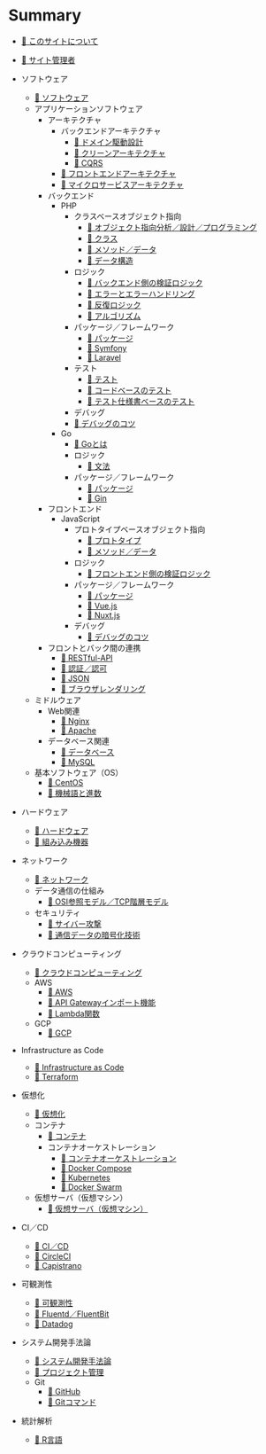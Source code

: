 # Summary
* [📖 ︎このサイトについて](README.md)

* [📖 ︎サイト管理者](public/self_introduction.md)

* ソフトウェア
  * [📖 ︎ソフトウェア](public/software.md)
  * アプリケーションソフトウェア
    * アーキテクチャ
        * バックエンドアーキテクチャ
          * [📖 ︎ドメイン駆動設計](public/software_application_architecture_backend_domain_driven_design.md)
          * [📖 ︎クリーンアーキテクチャ](public/software_application_architecture_backend_domain_driven_design_clean_architecture.md)
          * [📖 ︎CQRS](public/software_application_architecture_backend_cqrs.md)
        * [📖 ︎フロントエンドアーキテクチャ](public/software_application_architecture_frontend.md)
        * [📖 ︎マイクロサービスアーキテクチャ](public/software_application_architecture_microservice.md)
    * バックエンド 
      * PHP
        * クラスベースオブジェクト指向
          * [📖 ︎オブジェクト指向分析／設計／プログラミング](public/software_application_backend_php_object_orientation_analysis_design_programming.md)
          * [📖 ︎クラス](public/software_application_backend_php_object_orientation_class.md)
          * [📖 ︎メソッド／データ](public/software_application_backend_php_object_orientation_method_data.md)
          * [📖 ︎データ構造](public/software_application_backend_php_object_orientation_data_structure.md)
        * ロジック
          * [📖 ︎バックエンド側の検証ロジック](public/software_application_backend_php_logic_validation.md)
          * [📖 ︎エラーとエラーハンドリング](public/software_application_backend_php_logic_error_and_error_handling.md)
          * [📖 ︎反復ロジック](public/software_application_backend_php_logic_iteration.md)
          * [📖 ︎アルゴリズム](public/software_application_backend_php_logic_algorithm.md)
        * パッケージ／フレームワーク
          * [📖 ︎パッケージ](public/software_application_backend_php_package.md)
          * [📖 ︎Symfony](public/software_application_backend_php_framework_symfony.md)
          * [📖 ︎Laravel](public/software_application_backend_php_framework_laravel.md)
        * テスト
          * [📖 ︎テスト](public/software_application_backend_php_testing.md)
          * [📖 ︎コードベースのテスト](public/software_application_backend_php_testing_based_on_code.md)
          * [📖 ︎テスト仕様書ベースのテスト](public/software_application_backend_php_testing_based_on_test_specification.md)
        * デバッグ
        * [📖 ︎デバッグのコツ](public/software_application_backend_php_debug.md)
      * Go
        * [📖 Goとは](public/software_application_backend_go.md)
        * ロジック
          * [📖 文法](public/software_application_backend_go_logic.md)
        * パッケージ／フレームワーク
          * [📖 パッケージ](public/software_application_backend_go_package.md)
          * [📖 Gin](public/software_application_backend_go_framework_gin.md)
    * フロントエンド 
      * JavaScript
        * プロトタイプベースオブジェクト指向
          * [📖 ︎プロトタイプ](public/software_application_frontend_js_object_orientation_prototype.md)
          * [📖 ︎メソッド／データ](public/software_application_frontend_js_object_orientation_method_data.md)
        * ロジック
          * [📖 ︎フロントエンド側の検証ロジック](public/software_application_frontend_js_logic_validation.md)
        * パッケージ／フレームワーク
          * [📖 ︎パッケージ](public/software_application_frontend_js_package.md)
          * [📖 ︎Vue.js](public/software_application_frontend_js_framework_vuejs.md)
          * [📖 ︎Nuxt.js](public/software_application_frontend_js_framework_nuxtjs.md)
        * デバッグ
          * [📖 ︎デバッグのコツ](public/software_application_frontend_js_debug.md)
    * フロントとバック間の連携
      * [📖 ︎RESTful-API](public/software_application_frontend_and_backend_api_restful.md)
      * [📖 ︎認証／認可](public/software_application_frontend_and_backend_authentication_authorization.md)
      * [📖 ︎JSON](public/software_application_frontend_and_backend_json.md)
      * [📖 ︎ブラウザレンダリング](public/software_application_frontend_and_backend_browser_rendering.md)
  * ミドルウェア
    * Web関連
      * [📖 ︎Nginx](public/software_middleware_web_nginx.md)
      * [📖 ︎Apache](public/software_middleware_web_apache.md)
    * データベース関連
      * [📖 ︎データベース](public/software_middleware_database.md)
      * [📖 My︎SQL](public/software_middleware_database_mysql.md)
  * 基本ソフトウェア（OS）
    * [📖 ︎CentOS](public/software_basic_centos.md)
    * [📖 ︎機械語と進数](public/software_basic_machine_language_and_radix.md)

* ハードウェア
  * [📖 ︎ハードウェア](public/hardware.md)
  * [📖 ︎組み込み機器](public/hardware_embedded_system.md)

* ネットワーク
    * [📖 ︎ネットワーク](public/network.md)
    * データ通信の仕組み
      * [📖 ︎OSI参照モデル／TCP階層モデル](public/network_osi_tcp_model.md)
    * セキュリティ
      * [📖 ︎サイバー攻撃](public/network_cyber_attacks.md)
      * [📖 ︎通信データの暗号化技術](public/network_encryption_technology.md)

* ︎クラウドコンピューティング
  * [📖 ︎クラウドコンピューティング](public/cloud_computing.md)
  * AWS
    * [📖 ︎AWS](public/cloud_computing_aws.md)
    * [📖 ︎API Gatewayインポート機能](public/cloud_computing_aws_api_gateway_import.md)
    * [📖 ︎Lambda関数](public/cloud_computing_aws_lambda_function.md)
  * GCP
    * [📖 ︎GCP](public/cloud_computing_gcp.md)

* Infrastructure as Code
  * [📖 ︎Infrastructure as Code](public/infrastructure_as_code.md)
  * [📖 ︎Terraform](public/infrastructure_as_code_terraform.md)

* 仮想化
  * [📖 ︎仮想化](public/virtualization.md)
  * コンテナ
    * [📖 ︎コンテナ](public/virtualization_container.md)
    * コンテナオーケストレーション
      * [📖 ︎コンテナオーケストレーション](public/virtualization_container_orchestration.md)
      * [📖 ︎Docker Compose](public/virtualization_container_orchestration_docker_compose.md)
      * [📖 ︎Kubernetes](public/virtualization_container_orchestration_kubernetes.md)
      * [📖 ︎Docker Swarm](public/virtualization_container_orchestration_docker_swarm.md)
  * ︎仮想サーバ（仮想マシン）
    * [📖 ︎仮想サーバ（仮想マシン）](public/virtualization_server.md)

* CI／CD
  * [📖 ︎CI／CD](public/ci_cd.md)
  * [📖 ︎CircleCI](public/ci_cd_circleci.md)
  * [📖 ︎Capistrano](public/ci_cd_capistrano.md)

* 可観測性
  * [📖 ︎可観測性](public/observability.md)
  * [📖 ︎Fluentd／FluentBit](public/observability_fluentd_and_fluentbit.md)
  * [📖 ︎Datadog](public/observability_datadog.md)

* システム開発手法論
  * [📖 ︎システム開発手法論](public/system_development_methodology.md)
  * [📖 ︎プロジェクト管理](public/system_development_methodology_project_management.md)
  * Git
    * [📖 ︎GitHub](public/system_development_methodology_github.md)
    * [📖 ︎Gitコマンド](public/system_development_methodology_git_command.md)

* 統計解析
  * [📖 ︎R言語](public/statistic_analysis_r.md)
